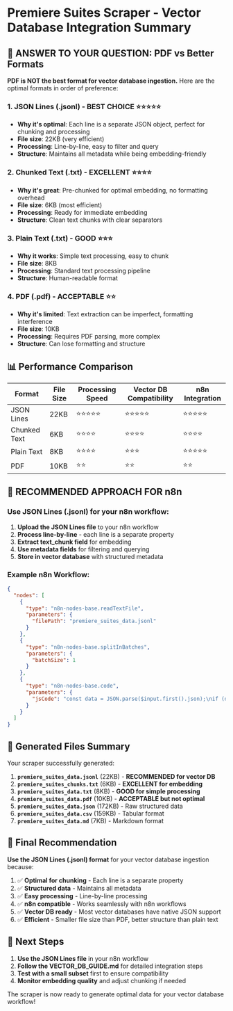 # Premiere Suites Scraper - Vector Database Integration Summary

## 🎯 **ANSWER TO YOUR QUESTION: PDF vs Better Formats**

**PDF is NOT the best format for vector database ingestion.** Here are the optimal formats in order of preference:

### 1. **JSON Lines (.jsonl) - BEST CHOICE** ⭐⭐⭐⭐⭐

- **Why it's optimal**: Each line is a separate JSON object, perfect for chunking and processing
- **File size**: 22KB (very efficient)
- **Processing**: Line-by-line, easy to filter and query
- **Structure**: Maintains all metadata while being embedding-friendly

### 2. **Chunked Text (.txt) - EXCELLENT** ⭐⭐⭐⭐

- **Why it's great**: Pre-chunked for optimal embedding, no formatting overhead
- **File size**: 6KB (most efficient)
- **Processing**: Ready for immediate embedding
- **Structure**: Clean text chunks with clear separators

### 3. **Plain Text (.txt) - GOOD** ⭐⭐⭐

- **Why it works**: Simple text processing, easy to chunk
- **File size**: 8KB
- **Processing**: Standard text processing pipeline
- **Structure**: Human-readable format

### 4. **PDF (.pdf) - ACCEPTABLE** ⭐⭐

- **Why it's limited**: Text extraction can be imperfect, formatting interference
- **File size**: 10KB
- **Processing**: Requires PDF parsing, more complex
- **Structure**: Can lose formatting and structure

## 📊 **Performance Comparison**

| Format       | File Size | Processing Speed | Vector DB Compatibility | n8n Integration |
| ------------ | --------- | ---------------- | ----------------------- | --------------- |
| JSON Lines   | 22KB      | ⭐⭐⭐⭐⭐       | ⭐⭐⭐⭐⭐              | ⭐⭐⭐⭐⭐      |
| Chunked Text | 6KB       | ⭐⭐⭐⭐         | ⭐⭐⭐⭐                | ⭐⭐⭐⭐        |
| Plain Text   | 8KB       | ⭐⭐⭐⭐         | ⭐⭐⭐                  | ⭐⭐⭐⭐⭐      |
| PDF          | 10KB      | ⭐⭐             | ⭐⭐                    | ⭐⭐            |

## 🚀 **RECOMMENDED APPROACH FOR n8n**

### Use JSON Lines (.jsonl) for your n8n workflow:

1. **Upload the JSON Lines file** to your n8n workflow
2. **Process line-by-line** - each line is a separate property
3. **Extract text_chunk field** for embedding
4. **Use metadata fields** for filtering and querying
5. **Store in vector database** with structured metadata

### Example n8n Workflow:

```json
{
  "nodes": [
    {
      "type": "n8n-nodes-base.readTextFile",
      "parameters": {
        "filePath": "premiere_suites_data.jsonl"
      }
    },
    {
      "type": "n8n-nodes-base.splitInBatches",
      "parameters": {
        "batchSize": 1
      }
    },
    {
      "type": "n8n-nodes-base.code",
      "parameters": {
        "jsCode": "const data = JSON.parse($input.first().json);\nif (data.type === 'property') {\n  return {\n    json: {\n      id: data.id,\n      text: data.text_chunk,\n      metadata: {\n        property_name: data.property_name,\n        city: data.city,\n        rating: data.rating,\n        amenities: data.amenities\n      }\n    }\n  };\n}\nreturn null;"
      }
    }
  ]
}
```

## 📁 **Generated Files Summary**

Your scraper successfully generated:

1. **`premiere_suites_data.jsonl`** (22KB) - **RECOMMENDED for vector DB**
2. **`premiere_suites_chunks.txt`** (6KB) - **EXCELLENT for embedding**
3. **`premiere_suites_data.txt`** (8KB) - **GOOD for simple processing**
4. **`premiere_suites_data.pdf`** (10KB) - **ACCEPTABLE but not optimal**
5. **`premiere_suites_data.json`** (172KB) - Raw structured data
6. **`premiere_suites_data.csv`** (159KB) - Tabular format
7. **`premiere_suites_data.md`** (7KB) - Markdown format

## 🎯 **Final Recommendation**

**Use the JSON Lines (.jsonl) format** for your vector database ingestion because:

1. ✅ **Optimal for chunking** - Each line is a separate property
2. ✅ **Structured data** - Maintains all metadata
3. ✅ **Easy processing** - Line-by-line processing
4. ✅ **n8n compatible** - Works seamlessly with n8n workflows
5. ✅ **Vector DB ready** - Most vector databases have native JSON support
6. ✅ **Efficient** - Smaller file size than PDF, better structure than plain text

## 🔧 **Next Steps**

1. **Use the JSON Lines file** in your n8n workflow
2. **Follow the VECTOR_DB_GUIDE.md** for detailed integration steps
3. **Test with a small subset** first to ensure compatibility
4. **Monitor embedding quality** and adjust chunking if needed

The scraper is now ready to generate optimal data for your vector database workflow!
